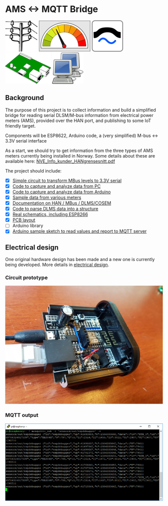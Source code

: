 # AMS <-> MQTT Bridge

![](logo/powerlines.png?raw=true)
![](logo/simple_meter_icon.png?raw=true)
![](logo/bridge.png?raw=true)
![](logo/pcb.png?raw=true)
![](logo/network-transmit-receive.png?raw=true)

## Background
The purpose of this project is to collect information and build a simplified bridge for reading serial DLSM/M-bus information from electrical power meters (AMS), provided over the HAN port, and publishing to some IoT friendly target.

Components will be ESP8622, Arduino code, a (very simplified) M-bus <-> 3.3V serial interface

As a start, we should try to get information from the three types of AMS meters currently being installed in Norway. Some details about these are available here: [NVE_Info_kunder_HANgrensesnitt.pdf](Documentation/NVE_Info_kunder_HANgrensesnitt.pdf)

The project should include:
- [x] [Simple circuit to transform MBus levels to 3.3V serial](/Electrical/HAN_ESP_Simple)
- [x] [Code to capture and analyze data from PC](/Code/HanDebugger)
- [x] [Code to capture and analyze data from Arduino](/Code/ESPDebugger)
- [x] [Sample data from various meters](/Samples)
- [x] [Documentation on HAN / MBus / DLMS/COSEM](/Documentation)
- [X] [Code to parse DLMS data into a structure](/Code/Arduino/HanReader/src)
- [X] [Real schematics, including ESP8266](/Electrical/HAN_ESP_Simple/PCB)
- [X] [PCB layout](/Electrical/HAN_ESP_Simple/PCB)
- [ ] Arduino library
- [X] [Arduino sample sketch to read values and report to MQTT server](/Code/Arduino)

## Electrical design

One original hardware design has been made and a new one is currently being developed.
More details in [electrical design](./Electrical).


### Circuit prototype
![Breadboard](Electrical/HAN_ESP_Simple/Prototype.jpg)

### MQTT output
![MQTT screenshot](Electrical/HAN_ESP_Simple/MQTT%20screenshot.png)
